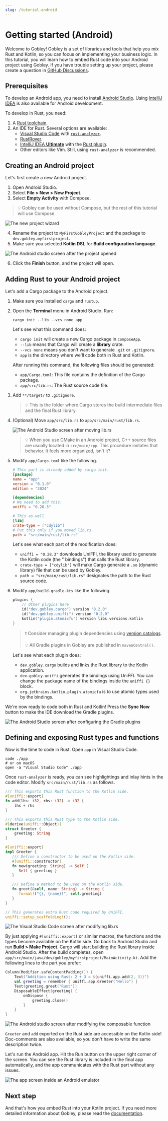 ```yaml
---
slug: /tutorial-android
---
```


# Getting started (Android)

Welcome to Gobley! Gobley is a set of libraries and tools that help you mix Rust and Kotlin, so you
can focus on implementing your business logic. In this tutorial, you will learn how to embed Rust
code into your Android project using Gobley. If you have trouble setting up your project, please
create a question in [GitHub Discussions](https://github.com/gobley/gobley/discussions).

## Prerequisites

To develop an Android app, you need to
install [Android Studio](https://developer.android.com/studio).
Using [IntelliJ IDEA](https://www.jetbrains.com/idea/download) is also available for Android
development.

To develop in Rust, you need:

1. A [Rust toolchain](https://www.rust-lang.org/tools/install).
2. An IDE for Rust. Several options are available:
    - [Visual Studio Code](https://code.visualstudio.com/) with [
      `rust-analyzer`](https://marketplace.visualstudio.com/items?itemName=rust-lang.rust-analyzer).
    - [RustRover](https://www.jetbrains.com/rust).
    - [IntelliJ IDEA **Ultimate**](https://www.jetbrains.com/idea/download) with
      the [Rust plugin](https://www.jetbrains.com/help/idea/rust-plugin.html).
    - Other editors like Vim. Still, using `rust-analyzer` is recommended.

## Creating an Android project

Let's first create a new Android project.

1. Open Android Studio.
2. Select **File > New > New Project**.
3. Select **Empty Activity** with Compose.

> :bulb: Gobley can be used without Compose, but the rest of this tutorial will use Compose.

![The new project wizard](./1-tutorial-android/img-1.png)

4. Rename the project to `MyFirstGobleyProject` and the package to `dev.gobley.myfirstproject`.
5. Make sure you selected **Kotlin DSL** for **Build configuration language**.

![The Android studio screen after the project opened](./1-tutorial-android/img-2.png)

6. Click the **Finish** button, and the project will open.

## Adding Rust to your Android project

Let's add a Cargo package to the Android project.

1. Make sure you installed `cargo` and `rustup`.
2. Open the **Terminal** menu in Android Studio. Run:

   ```shell
   cargo init --lib --vcs none app
   ```

   Let's see what this command does:

    - `cargo init` will create a new Cargo package in `composeApp`.
    - `--lib` means that Cargo will create a **library** crate.
    - `--vcs none` means you don't want to generate `.git` or `.gitignore`.
    - `app` is the directory where we'll code both in Rust and Kotlin.

   After running this command, the following files should be generated:

    - `app/Cargo.toml`: This file contains the definition of the Cargo package.
    - `app/src/lib.rs`: The Rust source code file.

3. Add `**/target/` to `.gitignore`.

   > :bulb: This is the folder where Cargo stores the build intermediate files and the final Rust
   > library.

4. (Optional) Move `app/src/lib.rs` to `app/src/main/rust/lib.rs`.

   ![The Android Studio screen after moving lib.rs](./1-tutorial-android/img-3.png)

   > :bulb: When you use CMake in an Android project, C++ source files are usually located in
   > `src/main/cpp`. This procedure imitates that behavior. It feels more organized, isn't it?

5. Modify `app/Cargo.toml` like the following.

   ```toml
   # This part is already added by cargo init.
   [package]
   name = "app"
   version = "0.1.0"
   edition = "2024"

   [dependencies]
   # We need to add this.
   uniffi = "0.28.3"

   # This as well.
   [lib]
   crate-type = ["cdylib"]
   # Put this only if you moved lib.rs.
   path = "src/main/rust/lib.rs"
   ```

   Let's see what each part of the modification does:

    - `uniffi = "0.28.3"` downloads UniFFI, the library used to generate the Kotlin code (the "
      bindings") that calls the Rust library.
    - `crate-type = ["cdylib"]` will make Cargo generate a `.so` (dynamic library) file that can be
      used by Gobley.
    - `path = "src/main/rust/lib.rs"` designates the path to the Rust source code.

6. Modify `app/build.gradle.kts` like the following.

   ```kotlin
   plugins {
       // Other plugins here
       id("dev.gobley.cargo") version "0.2.0"
       id("dev.gobley.uniffi") version "0.2.0"
       kotlin("plugin.atomicfu") version libs.versions.kotlin
   }
   ```

   > :exclamation: Consider managing plugin dependencies using
   > [version catalogs](https://docs.gradle.org/current/userguide/version_catalogs.html).
   >
   > :bulb: All Gradle plugins in Gobley are published in `mavenCentral()`.

   Let's see what each plugin does:

    - `dev.gobley.cargo` builds and links the Rust library to the Kotlin application.
    - `dev.gobley.uniffi` generates the bindings using UniFFI. You can change the package name of
      the bindings inside the `uniffi {}` block.
    - `org.jetbrains.kotlin.plugin.atomicfu` is to use atomic types used by the bindings.

We're now ready to code both in Rust and Kotlin! Press the **Sync Now** button to make the IDE
download the Gradle plugins.

![The Android Studio screen after configuring the Gradle plugins](./1-tutorial-android/img-4.png)

## Defining and exposing Rust types and functions

Now is the time to code in Rust. Open `app` in Visual Studio Code.

```shell
code ./app
# or on macOS
open -a "Visual Studio Code" ./app
```

Once `rust-analyzer` is ready, you can see highlightings and inlay hints in the code editor. Modify
`src/main/rust/lib.rs` as follows.

```rust
/// This exports this Rust function to the Kotlin side.
#[uniffi::export]
fn add(lhs: i32, rhs: i32) -> i32 {
    lhs + rhs
}

/// This exports this Rust type to the Kotlin side.
#[derive(uniffi::Object)]
struct Greeter {
    greeting: String
}

#[uniffi::export]
impl Greeter {
   /// Define a constructor to be used on the Kotlin side.
   #[uniffi::constructor]
   fn new(greeting: String) -> Self {
      Self { greeting }
   }

   /// Define a method to be used on the Kotlin side.
   fn greet(&self, name: String) -> String {
      format!("{}, {name}!", self.greeting)
   }
}

// This generates extra Rust code required by UniFFI.
uniffi::setup_scaffolding!();
```

![The Visual Studio Code screen after modifying lib.rs](./1-tutorial-android/img-5.png)

By just applying `#[uniffi::export]` or similar macros, the functions and the types become available
on the Kotlin side. Go back to Android Studio and run **Build > Make Project**. Cargo will start
building the Rust library inside Android Studio. After the build completes, open
`app/src/main/java/dev/gobley/myfirstproject/MainActivity.kt`. Add the following lines to the part
you prefer:

```kotlin
Column(Modifier.safeContentPadding()) {
    Text("Addition using Rust: 2 + 3 = ${uniffi.app.add(2, 3)}")
    val greeting = remember { uniffi.app.Greeter("Hello") }
    Text(greeting.greet("Rust"))
    DisposableEffect(greeting) {
        onDispose {
            greeting.close()
        }
    }
}
```

<!-- TODO: Modify this after resolving #78 and #79 -->
![The Android studio screen after modifying the composable function](./1-tutorial-android/img-6.png)

`Greeter` and `add` exported on the Rust side are accessible on the Kotlin side! Doc-comments are
also available, so you don't have to write the same description twice.

Let's run the Android app. Hit the Run button on the upper right corner of the screen. You can see
the Rust library is included in the final app automatically, and the app communicates with the Rust
part without any issues.

![The app screen inside an Android emulator](./1-tutorial-android/img-7.png)

## Next step

And that's how you embed Rust into your Kotlin project. If you need more detailed information about
Gobley, please read the [documentation](../docs/0-overview.md).